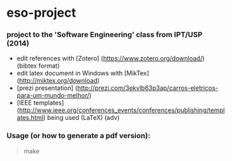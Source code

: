 # eso-project

### project to the 'Software Engineering' class from IPT/USP (2014)

- edit references with [Zotero] (https://www.zotero.org/download/) (bibtex format)
- edit latex document in Windows with [MikTex] (http://miktex.org/download)
- [prezi presentation] (http://prezi.com/3ekvlb63p3ap/carros-eletricos-para-um-mundo-melhor/)
- [IEEE templates] (http://www.ieee.org/conferences_events/conferences/publishing/templates.html) being used (LaTeX) (adv)

### Usage (or how to generate a pdf version):

> make


